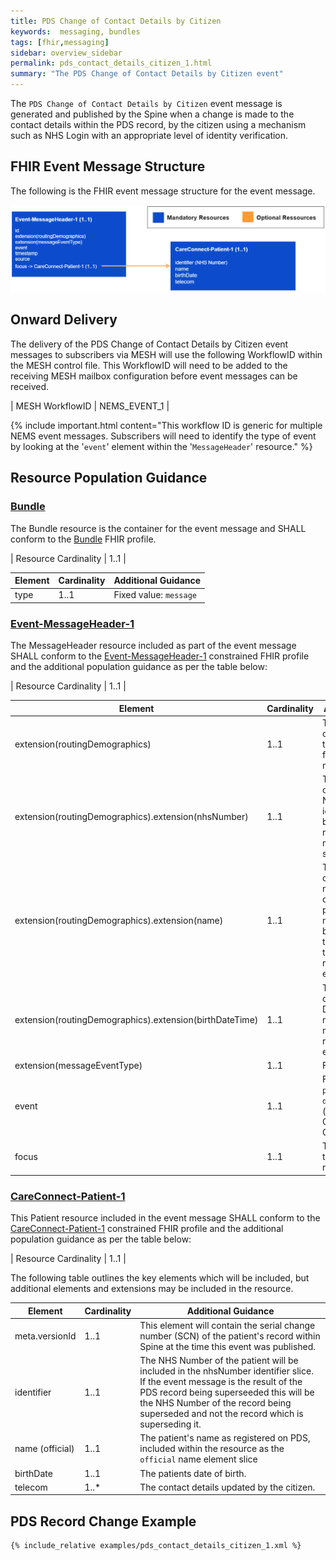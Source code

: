 ```yaml
---
title: PDS Change of Contact Details by Citizen
keywords:  messaging, bundles
tags: [fhir,messaging]
sidebar: overview_sidebar
permalink: pds_contact_details_citizen_1.html
summary: "The PDS Change of Contact Details by Citizen event"
---
```


The `PDS Change of Contact Details by Citizen` event message is generated and published by the Spine when a change is made to the contact details within the PDS record, by the citizen using a mechanism such as NHS Login with an appropriate level of identity verification.


## FHIR Event Message Structure 
 
The following is the FHIR event message structure for the event message.

<div style="text-align:center; margin-bottom:20px" >
	<a href="images/messages/pds_change_of_contact_details_by_citizen_1.png" target="_blank"><img src="images/messages/pds_change_of_contact_details_by_citizen_1.png"></a>
</div>


## Onward Delivery 

The delivery of the PDS Change of Contact Details by Citizen event messages to subscribers via MESH will use the following WorkflowID within the MESH control file. This WorkflowID will need to be added to the receiving MESH mailbox configuration before event messages can be received. 

| MESH WorkflowID | NEMS_EVENT_1 |

{% include important.html content="This workflow ID is generic for multiple NEMS event messages. Subscribers will need to identify the type of event by looking at the '`event`' element within the '`MessageHeader`' resource." %}


## Resource Population Guidance 


### [Bundle](http://hl7.org/fhir/STU3/StructureDefinition/Bundle)

The Bundle resource is the container for the event message and SHALL conform to the [Bundle](http://hl7.org/fhir/STU3/StructureDefinition/Bundle) FHIR profile.

| Resource Cardinality | 1..1 |

| Element | Cardinality | Additional Guidance |
| --- | --- | --- |
| type | 1..1 | Fixed value: `message` |


### [Event-MessageHeader-1](https://fhir.nhs.uk/STU3/StructureDefinition/Event-MessageHeader-1)

The MessageHeader resource included as part of the event message SHALL conform to the [Event-MessageHeader-1](https://fhir.nhs.uk/STU3/StructureDefinition/Event-MessageHeader-1) constrained FHIR profile and the additional population guidance as per the table below:

| Resource Cardinality | 1..1 |

| Element | Cardinality | Additional Guidance |
| --- | --- | --- |
| extension(routingDemographics) | 1..1 | The extension MUST contain the details of the patient who is the focus of this event message. |
| extension(routingDemographics).extension(nhsNumber) | 1..1 | The extension MUST contain the patient’s NHS Number identifier and is used by the NEMS for routing event messages to subscribers. |
| extension(routingDemographics).extension(name) | 1..1 | The extension MUST contain the human name element containing the patient’s official names as recognised by PDS,  and match the NHS number in the routingDemographics extension. |
| extension(routingDemographics).extension(birthDateTime) | 1..1 | The extension MUST contain the patient’s Date Of Birth which matches the NHS number in the routingDemographics extension. |
| extension(messageEventType) | 1..1 | Fixed value: `new` |
| event | 1..1 | Fixed Value:<br/>`pds-contact-details-citizen-1`<br/>( PDS Change of Contact Details by Citizen ) |
| focus | 1..1 | This will reference the focus “Patient” resource. |



### [CareConnect-Patient-1](https://fhir.hl7.org.uk/STU3/StructureDefinition/CareConnect-Patient-1)

This Patient resource included in the event message SHALL conform to the [CareConnect-Patient-1](https://fhir.hl7.org.uk/STU3/StructureDefinition/CareConnect-Patient-1) constrained FHIR profile and the additional population guidance as per the table below:

| Resource Cardinality | 1..1 |

The following table outlines the key elements which will be included, but additional elements and extensions may be included in the resource.

| Element | Cardinality | Additional Guidance |
| --- | --- | --- |
| meta.versionId | 1..1 | This element will contain the serial change number (SCN) of the patient's record within Spine at the time this event was published. |
| identifier | 1..1 | The NHS Number of the patient will be included in the nhsNumber identifier slice. If the event message is the result of the PDS record being superseeded this will be the NHS Number of the record being superseded and not the record which is superseding it. |
| name (official) | 1..1 | The patient's name as registered on PDS, included within the resource as the `official` name element slice |
| birthDate | 1..1 | The patients date of birth. |
| telecom | 1..* | The contact details updated by the citizen. |



## PDS Record Change Example ##

```xml
{% include_relative examples/pds_contact_details_citizen_1.xml %}
```
